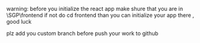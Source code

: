 warning: before you initialize the react app make shure that 
you are in \SGP\frontend if not do cd frontend
than you can initialize your app there , good luck 

plz add you custom branch before push your work to github